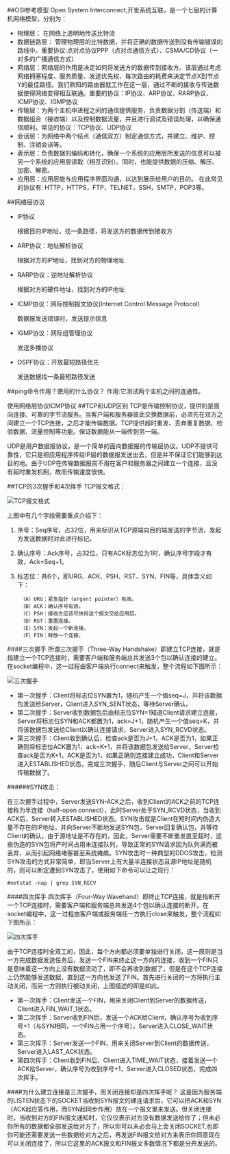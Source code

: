 ##OSI参考模型
Open System Interconnect,开发系统互联，是一个七层的计算机网络模型，分别为：

- 物理层： 在网络上透明地传送比特流
- 数据链路层： 管理物理层的比特数据，并将正确的数据传送到没有传输错误的路线中。重要协议:点对点协议PPP（点对点通信方式）、CSMA/CD协议（一对多的广播通信方式）
- 网络层：网络层的作用是决定如何将发送方的数据传到接收方。该层通过考虑网络拥塞程度、服务质量、发送优先权、每次路由的耗费来决定节点X到节点Y的最佳路径。我们熟知的路由器就工作在这一层，通过不断的接收与传送数据使得网络变得相互联通。重要的协议：IP协议、ARP协议、RARP协议、ICMP协议、IGMP协议
- 传输层：为两个主机中进程之间的通信提供服务，负责数据分割（传送端）和数据组合（接收端）以及控制数据流量，并且进行调试及错误处理，以确保通信顺利。常见的协议：TCP协议、UDP协议
- 会话层：为网络中两个结点（通信双方）制定通信方式，并建立、维护、控制、注销会话等。
- 表示层：负责数据的编码和转化，确保一个系统的应用层所发送的信息可以被另一个系统的应用层读取（相互识别）。同时，也能提供数据的压缩、解压、加密、解密。
- 应用层：应用层能与应用程序界面沟通，以达到展示给用户的目的。 在此常见的协议有: HTTP，HTTPS，FTP，TELNET，SSH，SMTP，POP3等。

##网络层协议
- IP协议

	根据目的IP地址，找一条路径，将发送方的数据传到接收方
- ARP协议：地址解析协议

	根据对方的IP地址，找到对方的物理地址
- RARP协议：逆地址解析协议

	根据对方的硬件地址，找到对方的IP地址
- ICMP协议：网际控制报文协议(Internet Control Message Protocol)

	数据报发送错误时，发送提示信息
- IGMP协议：网际组管理协议

	发送多播协议
- OSPF协议：开放最短路径优先

	发送数据找一条最短路径发送

##ping命令作用？使用的什么协议？
作用:它测试两个主机之间的连通性。

使用网络层协议ICMP协议
##TCP和UDP区别
TCP是传输控制协议，提供的是面向连接、可靠的字节流服务。当客户端和服务器彼此交换数据前，必须先在双方之间建立一个TCP连接，之后才能传输数据。TCP提供超时重发、丢弃重复数据、检验数据、流量控制等功能。保证数据能从一端传到另一端。

UDP是用户数据报协议，是一个简单的面向数据报的传输层协议。UDP不提供可靠性，它只是把应用程序传给IP层的数据报发送出去，但是并不保证它们能够到达目的地。由于UDP在传输数据报前不用在客户和服务器之间建立一个连接，且没有超时重发机制，故而传输速度很快。

##TCP的3次握手和4次挥手
TCP报文格式：

![TCP报文格式](https://github.com/XFHNever/JobPrepare/tree/master/images/net1-1.png)

上图中有几个字段需要重点介绍下：

1. 序号：Seq序号，占32位，用来标识从TCP源端向目的端发送的字节流，发起方发送数据时对此进行标记。
2. 确认序号：Ack序号，占32位，只有ACK标志位为1时，确认序号字段才有效，Ack=Seq+1。
3. 标志位：共6个，即URG、ACK、PSH、RST、SYN、FIN等，具体含义如下：

		（A）URG：紧急指针（urgent pointer）有效。
		（B）ACK：确认序号有效。
		（C）PSH：接收方应该尽快将这个报文交给应用层。
		（D）RST：重置连接。
		（E）SYN：发起一个新连接。
		（F）FIN：释放一个连接。

####三次握手
所谓三次握手（Three-Way Handshake）即建立TCP连接，就是指建立一个TCP连接时，需要客户端和服务端总共发送3个包以确认连接的建立。在socket编程中，这一过程由客户端执行connect来触发，整个流程如下图所示：

![三次握手](https://github.com/XFHNever/JobPrepare/tree/master/images/net1-2.png)

- 第一次握手：Client将标志位SYN置为1，随机产生一个值seq=J，并将该数据包发送给Server，Client进入SYN_SENT状态，等待Server确认。
- 第二次握手：Server收到数据包后由标志位SYN=1知道Client请求建立连接，Server将标志位SYN和ACK都置为1，ack=J+1，随机产生一个值seq=K，并将该数据包发送给Client以确认连接请求，Server进入SYN_RCVD状态。
- 第三次握手：Client收到确认后，检查ack是否为J+1，ACK是否为1，如果正确则将标志位ACK置为1，ack=K+1，并将该数据包发送给Server，Server检查ack是否为K+1，ACK是否为1，如果正确则连接建立成功，Client和Server进入ESTABLISHED状态，完成三次握手，随后Client与Server之间可以开始传输数据了。

######SYN攻击：

在三次握手过程中，Server发送SYN-ACK之后，收到Client的ACK之前的TCP连接称为半连接（half-open connect），此时Server处于SYN_RCVD状态，当收到ACK后，Server转入ESTABLISHED状态。SYN攻击就是Client在短时间内伪造大量不存在的IP地址，并向Server不断地发送SYN包，Server回复确认包，并等待Client的确认，由于源地址是不存在的，因此，Server需要不断重发直至超时，这些伪造的SYN包将产时间占用未连接队列，导致正常的SYN请求因为队列满而被丢弃，从而引起网络堵塞甚至系统瘫痪。SYN攻击时一种典型的DDOS攻击，检测SYN攻击的方式非常简单，即当Server上有大量半连接状态且源IP地址是随机的，则可以断定遭到SYN攻击了，使用如下命令可以让之现行：

	#netstat -nap | grep SYN_RECV

####四次挥手
四次挥手（Four-Way Wavehand）即终止TCP连接，就是指断开一个TCP连接时，需要客户端和服务端总共发送4个包以确认连接的断开。在socket编程中，这一过程由客户端或服务端任一方执行close来触发，整个流程如下图所示：

![四次挥手](https://github.com/XFHNever/JobPrepare/tree/master/images/net1-4.jpg)

由于TCP连接时全双工的，因此，每个方向都必须要单独进行关闭，这一原则是当一方完成数据发送任务后，发送一个FIN来终止这一方向的连接，收到一个FIN只是意味着这一方向上没有数据流动了，即不会再收到数据了，但是在这个TCP连接上仍然能够发送数据，直到这一方向也发送了FIN。首先进行关闭的一方将执行主动关闭，而另一方则执行被动关闭，上图描述的即是如此。

- 第一次挥手：Client发送一个FIN，用来关闭Client到Server的数据传送，Client进入FIN_WAIT_1状态。
- 第二次挥手：Server收到FIN后，发送一个ACK给Client，确认序号为收到序号+1（与SYN相同，一个FIN占用一个序号），Server进入CLOSE_WAIT状态。
- 第三次挥手：Server发送一个FIN，用来关闭Server到Client的数据传送，Server进入LAST_ACK状态。
- 第四次挥手：Client收到FIN后，Client进入TIME_WAIT状态，接着发送一个ACK给Server，确认序号为收到序号+1，Server进入CLOSED状态，完成四次挥手。

####为什么建立连接是三次握手，而关闭连接却是四次挥手呢？
这是因为服务端的LISTEN状态下的SOCKET当收到SYN报文的建连请求后，它可以把ACK和SYN（ACK起应答作用，而SYN起同步作用）放在一个报文里来发送。但关闭连接时，当收到对方的FIN报文通知时，它仅仅表示对方没有数据发送给你了；但未必你所有的数据都全部发送给对方了，所以你可以未必会马上会关闭SOCKET,也即你可能还需要发送一些数据给对方之后，再发送FIN报文给对方来表示你同意现在可以关闭连接了，所以它这里的ACK报文和FIN报文多数情况下都是分开发送的。
##

